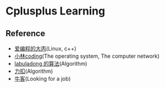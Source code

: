 # Cplusplus Learning
## Reference
- [爱编程的大丙](https://subingwen.cn/)(Linux, c++)
- [小林coding](https://xiaolincoding.com/)(The operating system, The computer network)
- [labuladong 的算法](https://labuladong.gitee.io/algo/)(Algorithm)
- [力扣](https://leetcode.cn/problemset/all/)(Algorithm)
- [牛客](https://www.nowcoder.com/)(Looking for a job)
